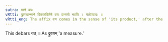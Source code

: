```yaml
---
sutra: माने वयः
vRtti: द्रुशब्दान्माने विकारविशेषे वयः प्रत्ययो भवति । यतोपवादः ॥
vRtti_eng: The affix वय comes in the sense of 'its product,' after the word '_dru_,' the word meaning 'a measure.'
---
```

This debars यत् ॥ As द्रुवयम् 'a measure.'
